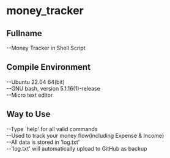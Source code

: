 # money_tracker
## Fullname
--Money Tracker in Shell Script<br />
## Compile Environment
--Ubuntu 22.04 64(bit)<br />
--GNU bash, version 5.1.16(1)-release<br />
--Micro text editor<br />
## Way to Use
--Type `help' for all valid commands<br/>
--Used to track your money flow(including Expense & Income)<br/>
--All data is stored in 'log.txt'<br/>
--'log.txt' will automatically upload to GitHub as backup<br/>
